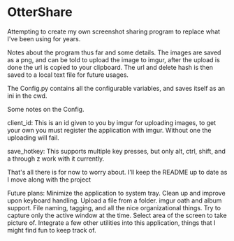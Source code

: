 # OtterShare
Attempting to create my own screenshot sharing program to replace what I've been using for years.

Notes about the program thus far and some details.
The images are saved as a png, and can be told to upload the image to imgur, after the upload is done the url is copied to your clipboard. The url and delete hash is then saved to a local text file for
future usages.

The Config.py contains all the configurable variables, and saves itself as an ini in the cwd.

Some notes on the Config.

client_id: This is an id given to you by imgur for uploading images, to get your own you must register the application with imgur. Without one the uploading will fail.

save_hotkey: This supports multiple key presses, but only alt, ctrl, shift, and a through z work with it currently.

That's all there is for now to worry about. I'll keep the README up to date as I move along with the project

Future plans:
Minimize the application to system tray.
Clean up and improve upon keyboard handling.
Upload a file from a folder.
imgur oath and album support.
File naming, tagging, and all the nice organizational things.
Try to capture only the active window at the time.
Select area of the screen to take picture of.
Integrate a few other utilities into this application, things that I might find fun to keep track of.
